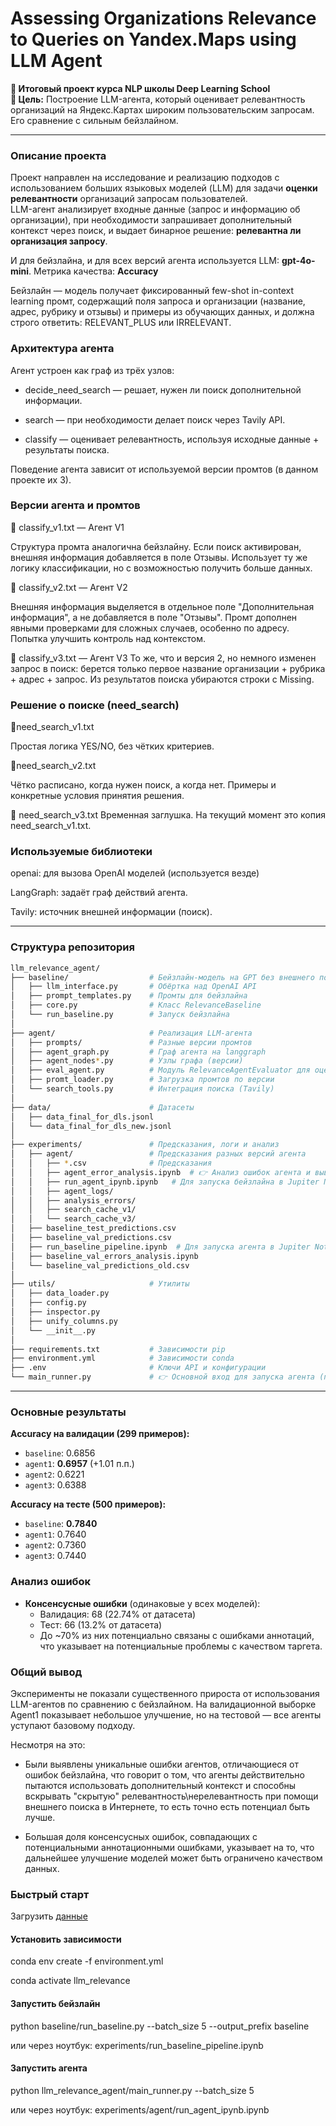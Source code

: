# Assessing Organizations Relevance to Queries on Yandex.Maps using LLM Agent

**📍 Итоговый проект курса NLP школы Deep Learning School**  
**🎯 Цель:** Построение LLM-агента, который оценивает релевантность организаций на Яндекс.Картах широким пользовательским запросам. Его сравнение с сильным бейзлайном.

---

### Описание проекта

Проект направлен на исследование и реализацию подходов с использованием больших языковых моделей (LLM) для задачи **оценки релевантности** организаций запросам пользователей.  
LLM-агент анализирует входные данные (запрос и информацию об организации), при необходимости запрашивает дополнительный контекст через поиск, и выдает бинарное решение: **релевантна ли организация запросу**. 

И для бейзлайна, и для всех версий агента используется LLM: **gpt-4o-mini**. Метрика качества: **Accuracy**

Бейзлайн — модель получает фиксированный few-shot in-context learning промт, содержащий поля запроса и организации (название, адрес, рубрику и отзывы) и примеры из обучающих данных, и должна строго ответить: RELEVANT_PLUS или IRRELEVANT.

### Архитектура агента

Агент устроен как граф из трёх узлов:

* decide_need_search — решает, нужен ли поиск дополнительной информации.

* search — при необходимости делает поиск через Tavily API.

* classify — оценивает релевантность, используя исходные данные + результаты поиска.

Поведение агента зависит от используемой версии промтов (в данном проекте их 3).

### Версии агента и промтов

🔸 classify_v1.txt — Агент V1

Структура промта аналогична бейзлайну.
Если поиск активирован, внешняя информация добавляется в поле Отзывы.
Использует ту же логику классификации, но с возможностью получить больше данных.

🔸 classify_v2.txt — Агент V2

Внешняя информация выделяется в отдельное поле "Дополнительная информация", а не добавляется в поле "Отзывы".
Промт дополнен явными проверками для сложных случаев, особенно по адресу. Попытка улучшить контроль над контекстом.

🔸 classify_v3.txt — Агент V3
То же, что и версия 2, но немного изменен запрос в поиск: берется только первое название организации + рубрика + адрес + запрос. Из результатов поиска убираются строки с Missing. 

### Решение о поиске (need_search)

🔸need_search_v1.txt

Простая логика YES/NO, без чётких критериев.

🔸need_search_v2.txt

Чётко расписано, когда нужен поиск, а когда нет. Примеры и конкретные условия принятия решения.

🔸  need_search_v3.txt
Временная заглушка. На текущий момент это копия need_search_v1.txt.

### Используемые библиотеки
openai: для вызова OpenAI моделей (используется везде)

LangGraph: задаёт граф действий агента.

Tavily: источник внешней информации (поиск).

---
### Структура репозитория

```bash
llm_relevance_agent/
├── baseline/                  # Бейзлайн-модель на GPT без внешнего поиска
│   ├── llm_interface.py       # Обёртка над OpenAI API
│   ├── prompt_templates.py    # Промты для бейзлайна
│   ├── core.py                # Класс RelevanceBaseline
│   └── run_baseline.py        # Запуск бейзлайна 
│
├── agent/                     # Реализация LLM-агента
│   ├── prompts/               # Разные версии промтов
│   ├── agent_graph.py         # Граф агента на langgraph
│   ├── agent_nodes*.py        # Узлы графа (версии)
│   ├── eval_agent.py          # Модуль RelevanceAgentEvaluator для оценки агента
│   ├── promt_loader.py        # Загрузка промтов по версии
│   └── search_tools.py        # Интеграция поиска (Tavily)
│
├── data/                      # Датасеты 
│   ├── data_final_for_dls.jsonl   
│   └── data_final_for_dls_new.jsonl 
│
├── experiments/               # Предсказания, логи и анализ
│   ├── agent/                 # Предсказания разных версий агента
│   │   ├── *.csv              # Предсказания
│   │   ├── agent_error_analysis.ipynb  # 👉 Анализ ошибок агента и выводы проекта 
│   │   ├── run_agent_ipynb.ipynb   # Для запуска бейзлайна в Jupiter Notebook. Сохранены результаты запусков. 
│   │   ├── agent_logs/
│   │   ├── analysis_errors/
│   │   ├── search_cache_v1/
│   │   └── search_cache_v3/
│   ├── baseline_test_predictions.csv
│   ├── baseline_val_predictions.csv
│   ├── run_baseline_pipeline.ipynb  # Для запуска агента в Jupiter Notebook 
│   ├── baseline_val_errors_analysis.ipynb
│   └── baseline_val_predictions_old.csv
│
├── utils/                     # Утилиты
│   ├── data_loader.py
│   ├── config.py
│   ├── inspector.py
│   ├── unify_columns.py
│   └── __init__.py
│
├── requirements.txt           # Зависимости pip
├── environment.yml            # Зависимости conda
├── .env                       # Ключи API и конфигурации
└── main_runner.py             # 👉 Основной вход для запуска агента (построение графа, прогон по данным, оценка и сохранение предсказаний)
```

---

### Основные результаты

**Accuracy на валидации (299 примеров):**

* `baseline`: 0.6856
* `agent1`: **0.6957** (+1.01 п.п.)
* `agent2`: 0.6221
* `agent3`: 0.6388

**Accuracy на тесте (500 примеров):**

* `baseline`: **0.7840**
* `agent1`: 0.7640
* `agent2`: 0.7360
* `agent3`: 0.7440

### Анализ ошибок

* **Консенсусные ошибки** (одинаковые у всех моделей):
  * Валидация: 68 (22.74% от датасета)
  * Тест: 66 (13.2% от датасета)
  * До ~70% из них потенциально связаны с ошибками аннотаций, что указывает на потенциальные проблемы с качеством таргета.

### Общий вывод

Эксперименты не показали существенного прироста от использования LLM-агентов по сравнению с бейзлайном.
На валидационной выборке Agent1 показывает небольшое улучшение, но на тестовой — все агенты уступают базовому подходу.

Несмотря на это:

* Были выявлены уникальные ошибки агентов, отличающиеся от ошибок бейзлайна, что говорит о том, что агенты действительно пытаются использовать дополнительный контекст и способны вскрывать "скрытую" релевантность\нерелевантность при помощи внешнего поиска в Интернете, то есть точно есть потенциал быть лучше.

* Большая доля консенсусных ошибок, совпадающих с потенциальными аннотационными ошибками, указывает на то, что дальнейшее улучшение моделей может быть ограничено качеством данных.

### Быстрый старт

Загрузить [данные](https://drive.google.com/file/d/1WADIWzvNcQTA6X4FGYKV6f0m1z0URYhj/view?usp=sharing)

#### Установить зависимости

conda env create -f environment.yml

conda activate llm_relevance

#### Запустить бейзлайн
python baseline/run_baseline.py --batch_size 5 --output_prefix baseline

или через ноутбук:
experiments/run_baseline_pipeline.ipynb

#### Запустить агента
python llm_relevance_agent/main_runner.py --batch_size 5

или через ноутбук:
experiments/agent/run_agent_ipynb.ipynb



